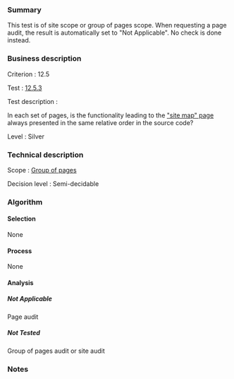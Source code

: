 ### Summary

This test is of site scope or group of pages scope. When requesting a page audit, the result is automatically set to "Not Applicable". No check is done instead.

### Business description

Criterion : 12.5

Test : [12.5.3](http://www.accessiweb.org/index.php/accessiweb-22-english-version.html#test-12-5-3)

Test description :

In each set of pages, is the functionality leading to the [&quot;site map&quot; page ](http://www.accessiweb.org/index.php/glossary-76.html#mPlanSite) always presented in the same relative order in the source code?

Level : Silver 

### Technical description

Scope : [Group of pages](/en/category/rules-design/accessiweb-11/scope/group_of_pages)

Decision level : Semi-decidable

### Algorithm

#### Selection

None

#### Process

None

#### Analysis

##### Not Applicable

Page audit 

##### Not Tested

Group of pages audit or site audit

### Notes
